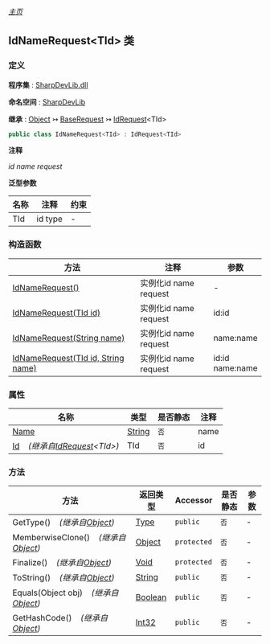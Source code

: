 ###### [主页](./Index.md "主页")

## IdNameRequest\<TId\> 类

### 定义

**程序集** : [SharpDevLib.dll](./SharpDevLib.assembly.md "SharpDevLib.dll")

**命名空间** : [SharpDevLib](./SharpDevLib.namespace.md "SharpDevLib")

**继承** : [Object](https://learn.microsoft.com/en-us/dotnet/api/system.object "Object") ↣ [BaseRequest](./SharpDevLib.BaseRequest.md "BaseRequest") ↣ [IdRequest](./SharpDevLib.IdRequest.1.md "IdRequest")\<TId\>

``` csharp
public class IdNameRequest<TId> : IdRequest<TId>
```

**注释**

*id name request*


**泛型参数**

|名称|注释|约束|
|---|---|---|
|TId|id type|-|




### 构造函数

|方法|注释|参数|
|---|---|---|
|[IdNameRequest()](./SharpDevLib.IdNameRequest.1.ctor.IdNameRequest.md "IdNameRequest()")|实例化id name request|-|
|[IdNameRequest(TId id)](./SharpDevLib.IdNameRequest.1.ctor.IdNameRequest.TId.md "IdNameRequest(TId id)")|实例化id name request|id:id|
|[IdNameRequest(String name)](./SharpDevLib.IdNameRequest.1.ctor.IdNameRequest.String.md "IdNameRequest(String name)")|实例化id name request|name:name|
|[IdNameRequest(TId id, String name)](./SharpDevLib.IdNameRequest.1.ctor.IdNameRequest.TId.String.md "IdNameRequest(TId id, String name)")|实例化id name request|id:id<br>name:name|


### 属性

|名称|类型|是否静态|注释|
|---|---|---|---|
|[Name](./SharpDevLib.IdNameRequest.1.Name.md "Name")|[String](https://learn.microsoft.com/en-us/dotnet/api/system.string "String")|`否`|name|
|[Id](./SharpDevLib.IdRequest.1.Id.md "Id")&nbsp;&nbsp;&nbsp;&nbsp;*(继承自[IdRequest](./SharpDevLib.IdRequest.1.md "IdRequest")\<TId\>)*|TId|`否`|id|


### 方法

|方法|返回类型|Accessor|是否静态|参数|
|---|---|---|---|---|
|GetType()&nbsp;&nbsp;&nbsp;&nbsp;*(继承自[Object](https://learn.microsoft.com/en-us/dotnet/api/system.object "Object"))*|[Type](https://learn.microsoft.com/en-us/dotnet/api/system.type "Type")|`public`|`否`|-|
|MemberwiseClone()&nbsp;&nbsp;&nbsp;&nbsp;*(继承自[Object](https://learn.microsoft.com/en-us/dotnet/api/system.object "Object"))*|[Object](https://learn.microsoft.com/en-us/dotnet/api/system.object "Object")|`protected`|`否`|-|
|Finalize()&nbsp;&nbsp;&nbsp;&nbsp;*(继承自[Object](https://learn.microsoft.com/en-us/dotnet/api/system.object "Object"))*|[Void](https://learn.microsoft.com/en-us/dotnet/api/system.void "Void")|`protected`|`否`|-|
|ToString()&nbsp;&nbsp;&nbsp;&nbsp;*(继承自[Object](https://learn.microsoft.com/en-us/dotnet/api/system.object "Object"))*|[String](https://learn.microsoft.com/en-us/dotnet/api/system.string "String")|`public`|`否`|-|
|Equals(Object obj)&nbsp;&nbsp;&nbsp;&nbsp;*(继承自[Object](https://learn.microsoft.com/en-us/dotnet/api/system.object "Object"))*|[Boolean](https://learn.microsoft.com/en-us/dotnet/api/system.boolean "Boolean")|`public`|`否`|-|
|GetHashCode()&nbsp;&nbsp;&nbsp;&nbsp;*(继承自[Object](https://learn.microsoft.com/en-us/dotnet/api/system.object "Object"))*|[Int32](https://learn.microsoft.com/en-us/dotnet/api/system.int32 "Int32")|`public`|`否`|-|


